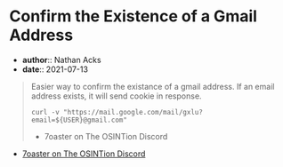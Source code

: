 # Confirm the Existence of a Gmail Address

* **author**:: Nathan Acks  
* **date**:: 2021-07-13

> Easier way to confirm the existance of a gmail address. If an email address exists, it will send cookie in response.
> 
> `curl -v "https://mail.google.com/mail/gxlu?email=${USER}@gmail.com"`
> 
> - 7oaster on The OSINTion Discord

* [7oaster on The OSINTion Discord](https://discord.com/channels/713982578692194389/756722804535066626/858536063769509889)
